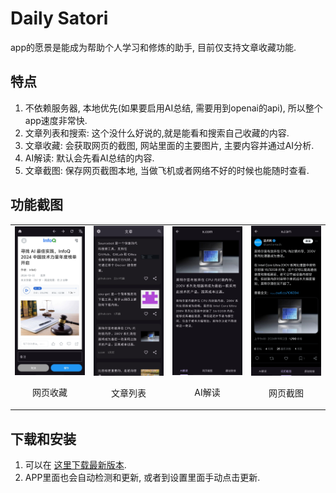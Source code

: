 # Daily Satori

app的愿景是能成为帮助个人学习和修炼的助手, 目前仅支持文章收藏功能.

## 特点

1. 不依赖服务器, 本地优先(如果要启用AI总结, 需要用到openai的api), 所以整个app速度非常快.
2. 文章列表和搜索: 这个没什么好说的,就是能看和搜索自己收藏的内容.
3. 文章收藏: 会获取网页的截图, 网站里面的主要图片, 主要内容并通过AI分析.
4. AI解读: 默认会先看AI总结的内容.
5. 文章截图: 保存网页截图本地, 当做飞机或者网络不好的时候也能随时查看.

## 功能截图

<table>
  <tr>
    <td style="text-align: center;">
      <img src="docs/images/网页收藏.jpg" width="200" alt="网页收藏" />
      <p>网页收藏</p>
    </td>
    <td style="text-align: center;">
      <img src="docs/images/文章列表.jpg" width="200" alt="文章列表" />
      <p>文章列表</p>
    </td>
    <td style="text-align: center;">
      <img src="docs/images/AI解读.jpg" width="200" alt="AI解读" />
      <p>AI解读</p>
    </td>
    <td style="text-align: center;">
      <img src="docs/images/网页截图.jpg" width="200" alt="网页截图" />
      <p>网页截图</p>
    </td>
  </tr>
</table>

## 下载和安装

1. 可以在 [这里下载最新版本](https://github.com/SatoriTours/Daily/releases/latest).
2. APP里面也会自动检测和更新, 或者到设置里面手动点击更新.

